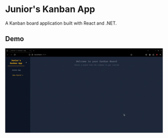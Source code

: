 # Junior's Kanban App

A Kanban board application built with React and .NET.

## Demo

![Kanban Demo](./assets/kanban-demo.gif)
